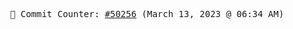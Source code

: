 <p align="center">
    <samp>
        📮 Commit Counter: <a href="https://github.com/Javascript-void0/Javascript-void0/commits/main">#50256</a> (March 13, 2023 @ 06:34 AM)
    </samp>
</p>